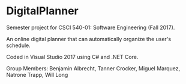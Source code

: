 # DigitalPlanner
Semester project for CSCI 540-01: Software Engineering (Fall 2017).  

An online digital planner that can automatically organize the user's schedule.

Coded in Visual Studio 2017 using C# and .NET Core.

Group Members: Benjamin Albrecht, Tanner Crocker, Miguel Marquez, Natrone Trapp, Will Long

